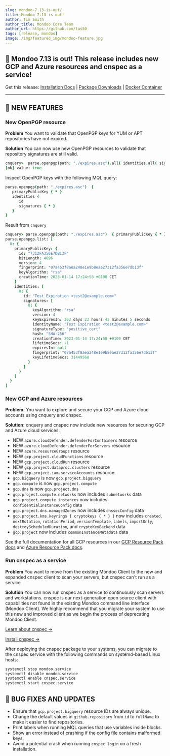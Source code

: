 ```yaml
---
slug: mondoo-7.13-is-out/
title: Mondoo 7.13 is out!
author: Tim Smith
author_title: Mondoo Core Team
author_url: https://github.com/tas50
tags: [release, mondoo]
image: /img/featured_img/mondoo-feature.jpg
---
```


## 🥳 Mondoo 7.13 is out! This release includes new GCP and Azure resources and cnspec as a service!

Get this release: [Installation Docs](/cnspec/) | [Package Downloads](https://releases.mondoo.com/cnspec/) | [Docker Container](https://hub.docker.com/r/mondoo/cnspec)

---

## 🎉 NEW FEATURES

### New OpenPGP resource

**Problem** You want to validate that OpenPGP keys for YUM or APT repositories have not expired.

**Solution** You can now use new OpenPGP resources to validate that repository signatures are still valid.

```coffee
cnquery>  parse.openpgp(path: "./expires.asc").all( identities.all( signatures.all( keyExpiresIn.days > 30 )))
[ok] value: true
```

Inspect OpenPGP keys with the following MQL query:

```coffee
parse.openpgp(path: "./expires.asc")  {
   primaryPublicKey { * }
   identities {
      id
      signatures { * }
   }
}
```

Result from `cnquery`

```coffee
cnquery> parse.openpgp(path: "./expires.asc")  { primaryPublicKey { * } identities { id signatures { * }  } }
parse.openpgp.list: [
  0: {
    primaryPublicKey: {
      id: "7312FA356E7DB13F"
      bitLength: 4096
      version: 4
      fingerprint: "07a453f8aea248e1e9b8eae27312fa356e7db13f"
      keyAlgorithm: "rsa"
      creationTime: 2023-01-14 17:24:58 +0100 CET
    }
    identities: [
      0: {
        id: "Test Expiration <test2@example.com>"
        signatures: [
          0: {
            keyAlgorithm: "rsa"
            version: 4
            keyExpiresIn: 363 days 23 hours 43 minutes 5 seconds
            identityName: "Test Expiration <test2@example.com>"
            signatureType: "positive_cert"
            hash: "SHA-256"
            creationTime: 2023-01-14 17:24:58 +0100 CET
            lifetimeSecs: -1
            expiresIn: null
            fingerprint: "07a453f8aea248e1e9b8eae27312fa356e7db13f"
            keyLifetimeSecs: 31449568
          }
        ]
      }
    ]
  }
]
```

### New GCP and Azure resources

**Problem:** You want to explore and secure your GCP and Azure cloud accounts using cnquery and cnspec.

**Solution:** cnquery and cnspec now include new resources for securing GCP and Azure cloud services:

- NEW `azure.cloudDefender.defenderForContainers` resource
- NEW `azure.cloudDefender.defenderForServers` resource
- NEW `azure.resourceGroups` resource
- NEW `gcp.project.cloudFunctions` resource
- NEW `gcp.project.cloudRun` resource
- NEW `gcp.project.dataproc.clusters` resource
- NEW `gcp.project.iam.serviceAccounts` resource
- `gcp.bigquery` is now `gcp.project.bigquery`
- `gcp.compute` is now `gcp.project.compute`
- `gcp.dns` is now `gcp.project.dns`
- `gcp.project.compute.networks` now includes `subnetworks` data
- `gcp.project.compute.instances` now includes `confidentialInstanceConfig` data
- `gcp.project.dns.managedZones` now includes `dnssecConfig` data
- `gcp.project.kms.keyrings { cryptokeys { * } }` now includes `created`, `nextRotation`, `rotationPeriod`, `versionTemplate`, `labels`, `importOnly`, `destroyScheduledDuration`, and `cryptoKeyBackend` data
- `gcp.project` now includes `commonInstanceMetadata` data

See the full documentation for all GCP resources in our [GCP Resource Pack docs](/mql/resources/gcp-pack/) and [Azure Resource Pack docs](/mql/resources/azure-pack/).

### Run cnspec as a service

**Problem** You want to move from the existing Mondoo Client to the new and expanded cnspec client to scan your servers, but cnspec can't run as a service

**Solution** You can now run cnspec as a service to continuously scan servers and workstations. cnspec is our next-generation open source client with capabilities not found in the existing Mondoo command line interface (Mondoo Client). We highly recommend that you migrate your system to use this new and improved client as we begin the process of deprecating Mondoo Client.

[Learn about cnspec ->](/cnspec/cnspec-about/)

[Install cnspec ->](/cnspec/)

After deploying the cnspec package to your systems, you can migrate to the cnspec service with the following commands on systemd-based Linux hosts:

```bash
systemctl stop mondoo.service
systemctl disable mondoo.service
systemctl enable cnspec.service
systemctl start cnspec.service
```

## 🐛 BUG FIXES AND UPDATES

- Ensure that `gcp.project.bigquery` resource IDs are always unique.
- Change the default values in `github.repository` from `id` to `fullName` to make it easier to find repositories.
- Print labels when running MQL queries that use variables inside blocks.
- Show an error instead of crashing if the config file contains malformed keys.
- Avoid a potential crash when running `cnspec login` on a fresh installation.
